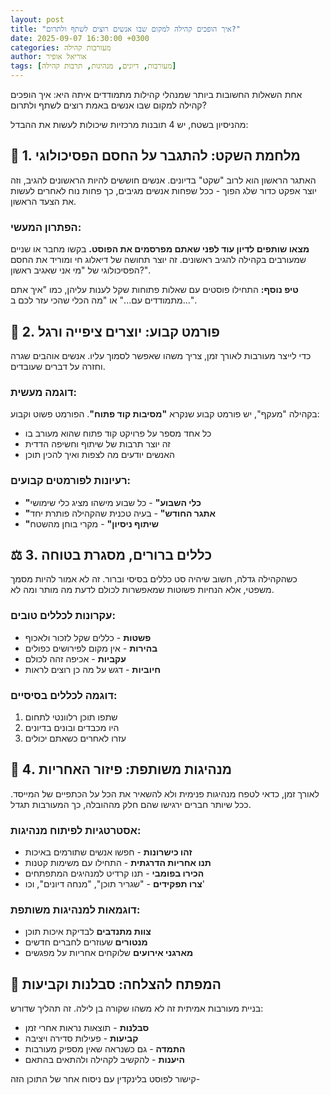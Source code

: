 ```yaml
---
layout: post
title: "איך הופכים קהילה למקום שבו אנשים רוצים לשתף ולתרום?"
date: 2025-09-07 16:30:00 +0300
categories: מעורבות קהילה
author: אוריאל אופיר
tags: [מעורבות, דיונים, מנהיגות, תרבות קהילה]
---
```


אחת השאלות החשובות ביותר שמנהלי קהילות מתמודדים איתה היא: איך הופכים קהילה למקום שבו אנשים באמת רוצים לשתף ולתרום?

מהניסיון בשטח, יש 4 תובנות מרכזיות שיכולות לעשות את ההבדל:

## 🤫 **1. מלחמת השקט: להתגבר על החסם הפסיכולוגי**

האתגר הראשון הוא לרוב "שקט" בדיונים. אנשים חוששים להיות הראשונים להגיב, וזה יוצר אפקט כדור שלג הפוך - ככל שפחות אנשים מגיבים, כך פחות נוח לאחרים לעשות את הצעד הראשון.

### הפתרון המעשי:
**מצאו שותפים לדיון עוד לפני שאתם מפרסמים את הפוסט.** בקשו מחבר או שניים שמעורבים בקהילה להגיב ראשונים. זה יוצר תחושה של דיאלוג חי ומוריד את החסם הפסיכולוגי של "מי אני שאגיב ראשון?".

**טיפ נוסף:** התחילו פוסטים עם שאלות פתוחות שקל לענות עליהן, כמו "איך אתם מתמודדים עם..." או "מה הכלי שהכי עזר לכם ב...".

## 📅 **2. פורמט קבוע: יוצרים ציפייה ורגל**

כדי לייצר מעורבות לאורך זמן, צריך משהו שאפשר לסמוך עליו. אנשים אוהבים שגרה וחזרה על דברים שעובדים.

### דוגמה מעשית:
בקהילה "מעקף", יש פורמט קבוע שנקרא **"מסיבות קוד פתוח"**. הפורמט פשוט וקבוע:
- כל אחד מספר על פרויקט קוד פתוח שהוא מעורב בו
- זה יוצר תרבות של שיתוף וחשיפה הדדית
- האנשים יודעים מה לצפות ואיך להכין תוכן

### רעיונות לפורמטים קבועים:
- **"כלי השבוע"** - כל שבוע מישהו מציג כלי שימושי
- **"אתגר החודש"** - בעיה טכנית שהקהילה פותרת יחד
- **"שיתוף ניסיון"** - מקרי בוחן מהשטח

## ⚖️ **3. כללים ברורים, מסגרת בטוחה**

כשהקהילה גדלה, חשוב שיהיה סט כללים בסיסי וברור. זה לא אמור להיות מסמך משפטי, אלא הנחיות פשוטות שמאפשרות לכולם לדעת מה מותר ומה לא.

### עקרונות לכללים טובים:
- **פשטות** - כללים שקל לזכור ולאכוף
- **בהירות** - אין מקום לפירושים כפולים
- **עקביות** - אכיפה זהה לכולם
- **חיוביות** - דגש על מה כן רוצים לראות

### דוגמה לכללים בסיסיים:
1. שתפו תוכן רלוונטי לתחום
2. היו מכבדים ובונים בדיונים
3. עזרו לאחרים כשאתם יכולים

## 👥 **4. מנהיגות משותפת: פיזור האחריות**

לאורך זמן, כדאי לטפח מנהיגות פנימית ולא להשאיר את הכל על הכתפיים של המייסד. ככל שיותר חברים ירגישו שהם חלק מההובלה, כך המעורבות תגדל.

### אסטרטגיות לפיתוח מנהיגות:
- **זהו כישרונות** - חפשו אנשים שתורמים באיכות
- **תנו אחריות הדרגתית** - התחילו עם משימות קטנות
- **הכירו בפומבי** - תנו קרדיט למנהיגים המתפתחים
- **צרו תפקידים** - "שגריר תוכן", "מנחה דיונים", וכו'

### דוגמאות למנהיגות משותפת:
- **צוות מתנדבים** לבדיקת איכות תוכן
- **מנטורים** שעוזרים לחברים חדשים
- **מארגני אירועים** שלוקחים אחריות על מפגשים

## 🚀 **המפתח להצלחה: סבלנות וקביעות**

בניית מעורבות אמיתית זה לא משהו שקורה בן לילה. זה תהליך שדורש:
- **סבלנות** - תוצאות נראות אחרי זמן
- **קביעות** - פעילות סדירה ויציבה
- **התמדה** - גם כשנראה שאין מספיק מעורבות
- **היענות** - להקשיב לקהילה ולהתאים בהתאם

קישור לפוסט בלינקדין עם ניסוח אחר של התוכן הזה- 